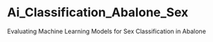 # Ai_Classification_Abalone_Sex
Evaluating Machine Learning Models for Sex Classification in Abalone
